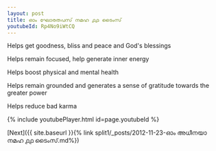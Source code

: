```yaml
---
layout: post
title: ഓം ഘോരതപസ് നമഹ ൧൧ ടൈംസ്
youtubeId: Rp4No9iWtCQ
---
```

 
 
Helps get goodness, bliss and peace and God's blessings
 
Helps remain focused, help generate inner energy 
 
Helps boost physical and mental health 
 
Helps remain grounded and generates a sense of gratitude towards the greater power 
 
Helps reduce bad karma
 
 
 
 


{% include youtubePlayer.html id=page.youtubeId %}
 
[Next]({{ site.baseurl }}{% link  split1/_posts/2012-11-23-ഓം അധീനയാ നമഹ ൧൧ ടൈംസ്.md%})
 
